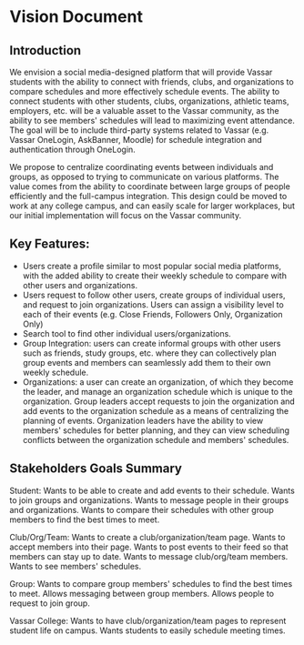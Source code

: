 # Vision Document
## Introduction
We envision a social media-designed platform that will provide Vassar students with the ability to connect with friends, clubs, and organizations to compare schedules and more effectively schedule events. The ability to connect students with other students, clubs, organizations, athletic teams, employers, etc. will be a valuable asset to the Vassar community, as the ability to see members' schedules will lead to maximizing event attendance. The goal will be to include third-party systems related to Vassar (e.g. Vassar OneLogin, AskBanner, Moodle) for schedule integration and authentication through OneLogin.

We propose to centralize coordinating events between individuals and groups, as opposed to trying to communicate on various platforms. The value comes from the ability to coordinate between large groups of people efficiently and the full-campus integration. This design could be moved to work at any college campus, and can easily scale for larger workplaces, but our initial implementation will focus on the Vassar community.

## Key Features:
- Users create a profile similar to most popular social media platforms, with the added ability to create their weekly schedule to compare with other users and organizations.
- Users request to follow other users, create groups of individual users, and request to join organizations. Users can assign a visibility level to each of their events (e.g. Close Friends, Followers Only, Organization Only)
- Search tool to find other individual users/organizations. 
- Group Integration: users can create informal groups with  other users such as friends, study groups, etc. where they can collectively plan group events and members can seamlessly add them to their own weekly schedule.
- Organizations: a user can create an organization, of which they become the leader, and manage an organization schedule which is unique to the organization. Group leaders accept requests to join the organization and add events to the organization schedule as a means of centralizing the planning of events. Organization leaders have the ability to view members' schedules for better planning, and they can view scheduling conflicts between the organization schedule and members' schedules.

## Stakeholders Goals Summary

Student: Wants to be able to create and add events to their schedule. Wants to join groups and organizations. Wants to message people in their groups and organizations. Wants to  compare their schedules with other group members to find the best times to meet.

Club/Org/Team: Wants to create a club/organization/team page. Wants to accept members into their page. Wants to post events to their feed so that members can stay up to date. Wants to message club/org/team members. Wants to see members' schedules.

Group: Wants to compare group members' schedules to find the best times to meet. Allows messaging between group members. Allows people to request to join group.

Vassar College: Wants to have club/organization/team pages to represent student life on campus. Wants students to easily schedule meeting times.





